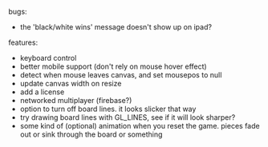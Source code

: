bugs:
* the 'black/white wins' message doesn't show up on ipad?

features:
* keyboard control
* better mobile support (don't rely on mouse hover effect)
* detect when mouse leaves canvas, and set mousepos to null
* update canvas width on resize
* add a license
* networked multiplayer (firebase?)
* option to turn off board lines. it looks slicker that way
* try drawing board lines with GL_LINES, see if it will look sharper?
* some kind of (optional) animation when you reset the game. pieces fade out or sink through the board or something
